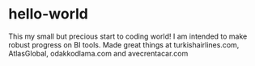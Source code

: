 # hello-world
This my small but precious start to coding world!
I am intended to make robust progress on BI tools.
Made great things at turkishairlines.com, AtlasGlobal, odakkodlama.com and avecrentacar.com
